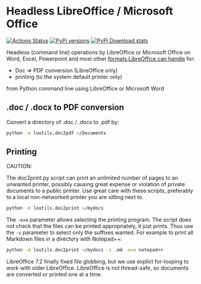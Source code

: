 # Headless LibreOffice / Microsoft Office

[![Actions Status](https://github.com/scivision/office-headless/workflows/ci/badge.svg)](https://github.com/scivision/office-headless/actions)
[![PyPi versions](https://img.shields.io/pypi/pyversions/loutils.svg)](https://pypi.python.org/pypi/loutils)
[![PyPi Download stats](http://pepy.tech/badge/loutils)](http://pepy.tech/project/loutils)

Headless (command line) operations by LibreOffice or Microsoft Office on Word, Excel, Powerpoint and most other
[formats LibreOffice can handle](https://en.wikipedia.org/wiki/LibreOffice#Supported_file_formats)
for:

* Doc => PDF conversion  (LibreOffice only)
* printing (to the system default printer only)

from Python command line using LibreOffice or Microsoft Word

## .doc / .docx to PDF conversion

Convert a directory of .doc / .docx to .pdf by:

```sh
python -m loutils.doc2pdf ~/Documents
```

## Printing

CAUTION:

The doc2print.py script can print an unlimited number of pages to an unwanted printer, possibly causing great expense or violation of private documents to a public printer. Use great care with these scripts, preferably to a local non-networked printer you are sitting next to.

```sh
python -m loutils.doc2print ~/mydocs
```

The `-exe` parameter allows selecting the printing program.
The script does not check that the files can be printed appropriately, it just prints.
Thus use the `-s` parameter to select only the suffixes wanted.
For example to print all Markdown files in a directory with Notepad++:

```sh
python -m loutils.doc2print ~/mydocs -s .md -exe notepad++
```

LibreOffice 7.2 finally fixed file globbing, but we use explict for-looping to work with older LibreOffice.
LibreOffice is not thread-safe, so documents are converted or printed one at a time.
